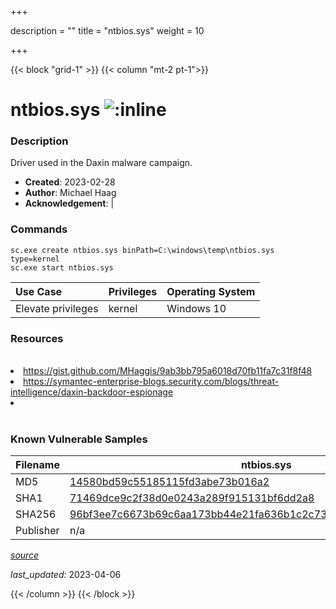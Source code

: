 +++

description = ""
title = "ntbios.sys"
weight = 10

+++


{{< block "grid-1" >}}
{{< column "mt-2 pt-1">}}


# ntbios.sys ![:inline](/images/twitter_verified.png) 


### Description

Driver used in the Daxin malware campaign.

- **Created**: 2023-02-28
- **Author**: Michael Haag
- **Acknowledgement**:  | [](https://twitter.com/)

### Commands

```
sc.exe create ntbios.sys binPath=C:\windows\temp\ntbios.sys type=kernel
sc.exe start ntbios.sys
```

| Use Case | Privileges | Operating System | 
|:---- | ---- | ---- |
| Elevate privileges | kernel | Windows 10 |

### Resources
<br>
<li><a href="https://gist.github.com/MHaggis/9ab3bb795a6018d70fb11fa7c31f8f48">https://gist.github.com/MHaggis/9ab3bb795a6018d70fb11fa7c31f8f48</a></li>
<li><a href="https://symantec-enterprise-blogs.security.com/blogs/threat-intelligence/daxin-backdoor-espionage">https://symantec-enterprise-blogs.security.com/blogs/threat-intelligence/daxin-backdoor-espionage</a></li>
<li><a href=""></a></li>
<br>

### Known Vulnerable Samples

| Filename | ntbios.sys |
|:---- | ---- | 
| MD5 | <a href="https://www.virustotal.com/gui/file/14580bd59c55185115fd3abe73b016a2">14580bd59c55185115fd3abe73b016a2</a> |
| SHA1 | <a href="https://www.virustotal.com/gui/file/71469dce9c2f38d0e0243a289f915131bf6dd2a8">71469dce9c2f38d0e0243a289f915131bf6dd2a8</a> |
| SHA256 | <a href="https://www.virustotal.com/gui/file/96bf3ee7c6673b69c6aa173bb44e21fa636b1c2c73f4356a7599c121284a51cc">96bf3ee7c6673b69c6aa173bb44e21fa636b1c2c73f4356a7599c121284a51cc</a> |
| Publisher | n/a || Signature | U, n, s, i, g, n, e, d   || Date | 10:26 AM 11/19/2009 || Company | Microsoft Corporation || Description | ntbios driver || Product |  Microsoft(R) Windows (R) NT Operating System |


[*source*](https://github.com/magicsword-io/LOLDrivers/tree/main/yaml/ntbios.yaml)

*last_updated:* 2023-04-06








{{< /column >}}
{{< /block >}}
